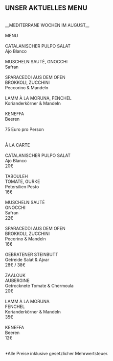 ## UNSER AKTUELLES MENU  
<br>
__MEDITERRANE WOCHEN IM AUGUST__<br>
<br>
MENU  <br>
<br>
CATALANISCHER PULPO SALAT<br>
Ajo Blanco<br>
<br>
MUSCHELN SAUTÉ, GNOCCHI<br>
Safran<br>
<br>
SPARACEDDI AUS DEM OFEN<br>
BROKKOLI, ZUCCHINI<br>
Peccorino & Mandeln<br>
<br>
LAMM À LA MORUNA, FENCHEL<br>
Korianderkörner & Mandeln<br>
<br>
KENEFFA<br>
Beeren<br>
<br>
75 Euro pro Person<br>
<br>
<br>
À LA CARTE  <br>
<br>
CATALANISCHER PULPO SALAT<br>
Ajo Blanco<br>
20€<br>
<br>
TABOULEH<br>
TOMATE, GURKE<br>
Petersilien Pesto<br>
16€<br>
<br>
MUSCHELN SAUTÉ<br>
GNOCCHI<br>
Safran<br>
22€<br>
<br>
SPARACEDDI AUS DEM OFEN<br>
BROKKOLI, ZUCCHINI<br>
Pecorino & Mandeln<br>
16€<br>
<br>
GEBRATENER STEINBUTT<br>
Getreide Salat & Ajvar<br>
28€ / 38€<br>
<br>
ZAALOUK<br>
AUBERGINE<br>
Getrocknete Tomate & Chermoula<br>
20€<br>
<br>
LAMM À LA MORUNA<br>
FENCHEL<br>
Korianderkörner & Mandeln<br>
35€<br>
<br>							
KENEFFA<br>
Beeren<br>
12€<br>
<br>
<br>
*Alle Preise inklusive gesetzlicher Mehrwertsteuer.
